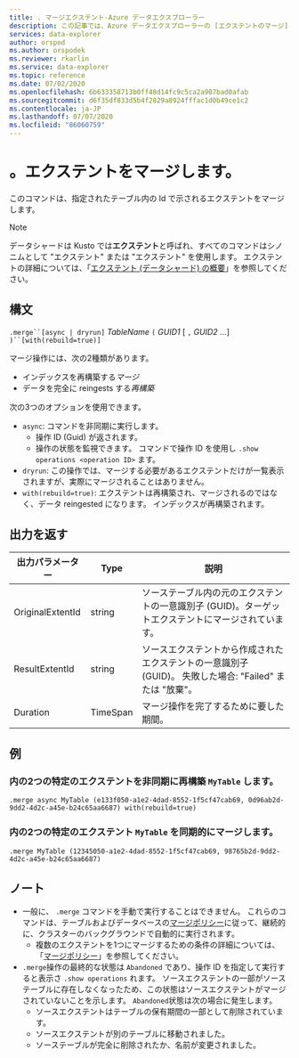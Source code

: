 ```yaml
---
title: . マージエクステント-Azure データエクスプローラー
description: この記事では、Azure データエクスプローラーの [エクステントのマージ] コマンドについて説明します。
services: data-explorer
author: orspod
ms.author: orspodek
ms.reviewer: rkarlin
ms.service: data-explorer
ms.topic: reference
ms.date: 07/02/2020
ms.openlocfilehash: 6b633358713b0ff48d14fc9c5ca2a907bad0afab
ms.sourcegitcommit: d6f35df833d5b4f2829a8924fffac1d0b49ce1c2
ms.contentlocale: ja-JP
ms.lasthandoff: 07/07/2020
ms.locfileid: "86060759"
---
```

# <a name="merge-extents"></a>。エクステントをマージします。

このコマンドは、指定されたテーブル内の Id で示されるエクステントをマージします。 

> [!NOTE]
> データシャードは Kusto では**エクステント**と呼ばれ、すべてのコマンドはシノニムとして "エクステント" または "エクステント" を使用します。
> エクステントの詳細については、「[エクステント (データシャード) の概要](extents-overview.md)」を参照してください。

## <a name="syntax"></a>構文

`.merge``[async | dryrun]` *TableName* `(` *GUID1* [ `,` *GUID2* ...] `)``[with(rebuild=true)]`

マージ操作には、次の2種類があります。
* インデックスを再構築する*マージ*
* データを完全に reingests する*再構築*

次の3つのオプションを使用できます。
* `async`: コマンドを非同期に実行します。 
    * 操作 ID (Guid) が返されます。
    * 操作の状態を監視できます。 コマンドで操作 ID を使用し `.show operations <operation ID>` ます。
* `dryrun`: この操作では、マージする必要があるエクステントだけが一覧表示されますが、実際にマージされることはありません。
* `with(rebuild=true)`: エクステントは再構築され、マージされるのではなく、データ reingested になります。 インデックスが再構築されます。

## <a name="return-output"></a>出力を返す

出力パラメーター |Type |説明
---|---|---
OriginalExtentId |string |ソーステーブル内の元のエクステントの一意識別子 (GUID)。ターゲットエクステントにマージされています。
ResultExtentId |string |ソースエクステントから作成されたエクステントの一意識別子 (GUID)。 失敗した場合: "Failed" または "放棄"。
Duration |TimeSpan |マージ操作を完了するために要した期間。

## <a name="examples"></a>例

### <a name="rebuild-two-specific-extents-in-mytable-asynchronously"></a>内の2つの特定のエクステントを非同期に再構築 `MyTable` します。

```kusto
.merge async MyTable (e133f050-a1e2-4dad-8552-1f5cf47cab69, 0d96ab2d-9dd2-4d2c-a45e-b24c65aa6687) with(rebuild=true)
```

### <a name="merge-two-specific-extents-in-mytable-synchronously"></a>内の2つの特定のエクステント `MyTable` を同期的にマージします。

```kusto
.merge MyTable (12345050-a1e2-4dad-8552-1f5cf47cab69, 98765b2d-9dd2-4d2c-a45e-b24c65aa6687)
```

## <a name="notes"></a>ノート

* 一般に、 `.merge` コマンドを手動で実行することはできません。 これらのコマンドは、テーブルおよびデータベースの[マージポリシー](mergepolicy.md)に従って、継続的に、クラスターのバックグラウンドで自動的に実行されます。  
  * 複数のエクステントを1つにマージするための条件の詳細については、「[マージポリシー](mergepolicy.md)」を参照してください。
* `.merge`操作の最終的な状態は `Abandoned` であり、操作 ID を指定して実行すると表示さ `.show operations` れます。 ソースエクステントの一部がソーステーブルに存在しなくなったため、この状態はソースエクステントがマージされていないことを示します。 `Abandoned`状態は次の場合に発生します。
   * ソースエクステントはテーブルの保有期間の一部として削除されています。
   * ソースエクステントが別のテーブルに移動されました。
   * ソーステーブルが完全に削除されたか、名前が変更されました。
